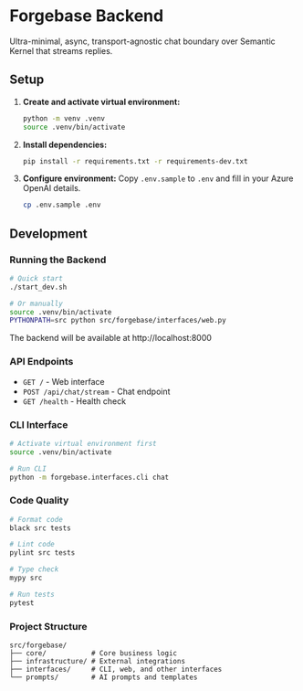# Forgebase Backend

Ultra-minimal, async, transport-agnostic chat boundary over Semantic Kernel that streams replies.

## Setup

1. **Create and activate virtual environment:**
   ```bash
   python -m venv .venv
   source .venv/bin/activate
   ```

2. **Install dependencies:**
   ```bash
   pip install -r requirements.txt -r requirements-dev.txt
   ```

3. **Configure environment:**
   Copy `.env.sample` to `.env` and fill in your Azure OpenAI details.
   ```bash
   cp .env.sample .env
   ```

## Development

### Running the Backend

```bash
# Quick start
./start_dev.sh

# Or manually
source .venv/bin/activate
PYTHONPATH=src python src/forgebase/interfaces/web.py
```

The backend will be available at http://localhost:8000

### API Endpoints

- `GET /` - Web interface
- `POST /api/chat/stream` - Chat endpoint
- `GET /health` - Health check

### CLI Interface

```bash
# Activate virtual environment first
source .venv/bin/activate

# Run CLI
python -m forgebase.interfaces.cli chat
```

### Code Quality

```bash
# Format code
black src tests

# Lint code  
pylint src tests

# Type check
mypy src

# Run tests
pytest
```

### Project Structure

```
src/forgebase/
├── core/           # Core business logic
├── infrastructure/ # External integrations
├── interfaces/     # CLI, web, and other interfaces
└── prompts/        # AI prompts and templates
```